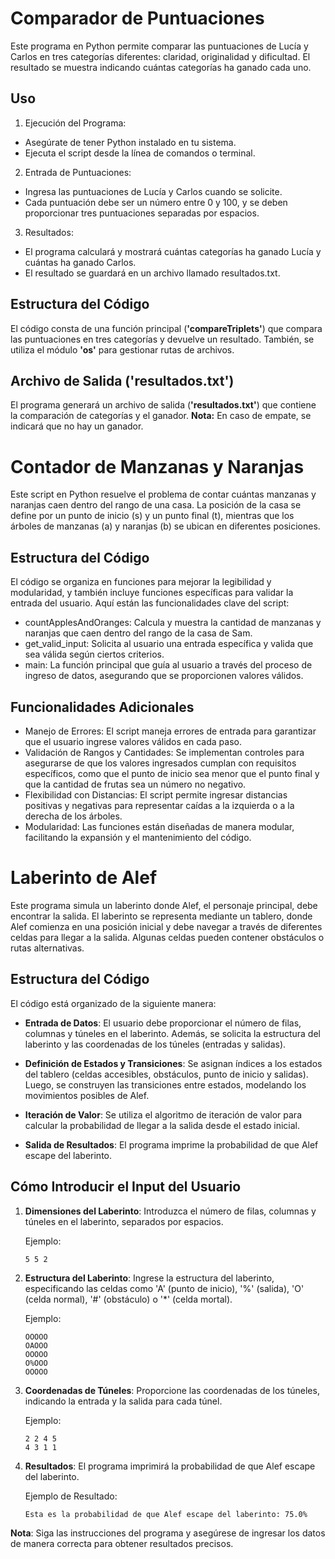 # Comparador de Puntuaciones
Este programa en Python permite comparar las puntuaciones de Lucía y Carlos en tres categorías diferentes: claridad, originalidad y dificultad. El resultado se muestra indicando cuántas categorías ha ganado cada uno.
## Uso
1. Ejecución del Programa:
* Asegúrate de tener Python instalado en tu sistema.
* Ejecuta el script desde la línea de comandos o terminal.
2. Entrada de Puntuaciones:
* Ingresa las puntuaciones de Lucía y Carlos cuando se solicite.
* Cada puntuación debe ser un número entre 0 y 100, y se deben proporcionar tres puntuaciones separadas por espacios.
3. Resultados:
* El programa calculará y mostrará cuántas categorías ha ganado Lucía y cuántas ha ganado Carlos.
* El resultado se guardará en un archivo llamado resultados.txt.
## Estructura del Código
El código consta de una función principal (**'compareTriplets'**) que compara las puntuaciones en tres categorías y devuelve un resultado. También, se utiliza el módulo **'os'** para gestionar rutas de archivos.
## Archivo de Salida ('resultados.txt')
El programa generará un archivo de salida (**'resultados.txt'**) que contiene la comparación de categorías y el ganador.
**Nota:** En caso de empate, se indicará que no hay un ganador.

# Contador de Manzanas y Naranjas
Este script en Python resuelve el problema de contar cuántas manzanas y naranjas caen dentro del rango de una casa. La posición de la casa se define por un punto de inicio (s) y un punto final (t), mientras que los árboles de manzanas (a) y naranjas (b) se ubican en diferentes posiciones.
## Estructura del Código
El código se organiza en funciones para mejorar la legibilidad y modularidad, y también incluye funciones específicas para validar la entrada del usuario. Aquí están las funcionalidades clave del script:
* countApplesAndOranges: Calcula y muestra la cantidad de manzanas y naranjas que caen dentro del rango de la casa de Sam.
* get_valid_input: Solicita al usuario una entrada específica y valida que sea válida según ciertos criterios.
* main: La función principal que guía al usuario a través del proceso de ingreso de datos, asegurando que se proporcionen valores válidos.
## Funcionalidades Adicionales
* Manejo de Errores: El script maneja errores de entrada para garantizar que el usuario ingrese valores válidos en cada paso.
* Validación de Rangos y Cantidades: Se implementan controles para asegurarse de que los valores ingresados cumplan con requisitos específicos, como que el punto de inicio sea menor que el punto final y que la cantidad de frutas sea un número no negativo.
* Flexibilidad con Distancias: El script permite ingresar distancias positivas y negativas para representar caídas a la izquierda o a la derecha de los árboles.
* Modularidad: Las funciones están diseñadas de manera modular, facilitando la expansión y el mantenimiento del código.

# Laberinto de Alef

Este programa simula un laberinto donde Alef, el personaje principal, debe encontrar la salida. El laberinto se representa mediante un tablero, donde Alef comienza en una posición inicial y debe navegar a través de diferentes celdas para llegar a la salida. Algunas celdas pueden contener obstáculos o rutas alternativas.

## Estructura del Código

El código está organizado de la siguiente manera:

- **Entrada de Datos**: El usuario debe proporcionar el número de filas, columnas y túneles en el laberinto. Además, se solicita la estructura del laberinto y las coordenadas de los túneles (entradas y salidas).

- **Definición de Estados y Transiciones**: Se asignan índices a los estados del tablero (celdas accesibles, obstáculos, punto de inicio y salidas). Luego, se construyen las transiciones entre estados, modelando los movimientos posibles de Alef.

- **Iteración de Valor**: Se utiliza el algoritmo de iteración de valor para calcular la probabilidad de llegar a la salida desde el estado inicial.

- **Salida de Resultados**: El programa imprime la probabilidad de que Alef escape del laberinto.

## Cómo Introducir el Input del Usuario

1. **Dimensiones del Laberinto**: Introduzca el número de filas, columnas y túneles en el laberinto, separados por espacios.

    Ejemplo:
    ```
    5 5 2
    ```

2. **Estructura del Laberinto**: Ingrese la estructura del laberinto, especificando las celdas como 'A' (punto de inicio), '%' (salida), 'O' (celda normal), '#' (obstáculo) o '*' (celda mortal).

    Ejemplo:
    ```
    OOOOO
    OAOOO
    OOOOO
    O%OOO
    OOOOO
    ```

3. **Coordenadas de Túneles**: Proporcione las coordenadas de los túneles, indicando la entrada y la salida para cada túnel.

    Ejemplo:
    ```
    2 2 4 5
    4 3 1 1
    ```

4. **Resultados**: El programa imprimirá la probabilidad de que Alef escape del laberinto.

    Ejemplo de Resultado:
    ```
    Esta es la probabilidad de que Alef escape del laberinto: 75.0%
    ```

**Nota**: Siga las instrucciones del programa y asegúrese de ingresar los datos de manera correcta para obtener resultados precisos.


